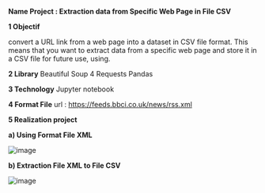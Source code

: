 **Name Project : Extraction data from Specific Web Page in File CSV**

**1 Objectif** 

convert a URL link from a web page into a dataset in CSV file format.
This means that you want to extract data from a specific web page and store it in a CSV file for future use, using.

**2 Library**
Beautiful Soup 4
Requests
Pandas

**3 Technology**
Jupyter notebook

**4 Format File**
url : https://feeds.bbci.co.uk/news/rss.xml

**5 Realization project**

**a) Using Format File XML**

![image](https://github.com/user-attachments/assets/25d1d8c0-b8a5-432e-9716-0c7d897c693e)

**b) Extraction File XML to File CSV**


![image](https://github.com/user-attachments/assets/42c15c45-e697-4e91-bba6-fdad947cfcca)


